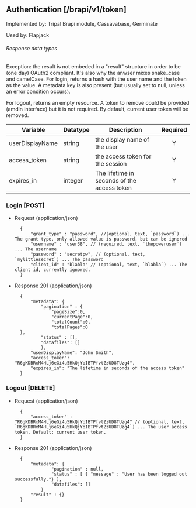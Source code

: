 ## Authentication [/brapi/v1/token]

Implemented by: Tripal Brapi module, Cassavabase, Germinate

Used by: Flapjack

###### Response data types
Exception: the result is not embeded in a "result" structure in order to be (one day) OAuth2 compliant. It's also why the anwser mixes snake_case and camelCase.
For login, returns a hash with the user name and the token as the value. A metadata key is also present (but usually set to null, unless an error condition occurs).

For logout, returns an empty resource. A token to remove could be provided (amdin interface) but it is not required. By default, current user token will be removed.

|Variable|Datatype|Description|Required|  
|------|------|------|:-----:|
| userDisplayName| string| the display name of the user | Y |
| access_token | string | the access token for the session | Y |
| expires_in | integer | The lifetime in seconds of the access token | Y | 

### Login [POST]
+ Request (application/json)

        {
            "grant_type" : "password", //(optional, text, `password`) ... The grant type, only allowed value is password, but can be ignored
            "username" : "user38", // (required, text, `thepoweruser`) ... The username
            "password" : "secretpw", // (optional, text, `mylittlesecret`) ... The password
            "client_id" : "blabla" // (optional, text, `blabla`) ... The client id, currently ignored.
        }

+ Response 201 (application/json)

        {
            "metadata": {
                "pagination" : { 
                    "pageSize":0, 
                    "currentPage":0, 
                    "totalCount":0, 
                    "totalPages":0 
		},
                "status" : [],
                "datafiles": []
                },
            "userDisplayName": "John Smith",
            "access_token": "R6gKDBRxM4HLj6eGi4u5HkQjYoIBTPfvtZzUD8TUzg4",
            "expires_in": "The lifetime in seconds of the access token"
        }




### Logout [DELETE]

+ Request (application/json)
        
        { 
            "access_token" : "R6gKDBRxM4HLj6eGi4u5HkQjYoIBTPfvtZzUD8TUzg4" // (optional, text, `R6gKDBRxM4HLj6eGi4u5HkQjYoIBTPfvtZzUD8TUzg4`) ... The user access token. Default: current user token.
        }
        
+ Response 201 (application/json)

        {
            "metadata": {
                    "pagination" : null,
                    "status" : [ { "message" : "User has been logged out successfully."} ],
                    "datafiles": []
                }
            "result" : {}
        }

